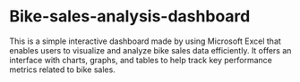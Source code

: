 # Bike-sales-analysis-dashboard


This is a simple interactive dashboard made by using Microsoft Excel that enables users to visualize and analyze bike sales data efficiently. It offers an interface with charts, graphs, and tables to help track key performance metrics related to bike sales.



